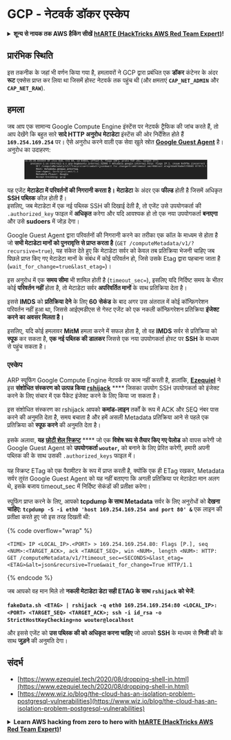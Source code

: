 # GCP - नेटवर्क डॉकर एस्केप

<details>

<summary><strong>शून्य से नायक तक AWS हैकिंग सीखें</strong> <a href="https://training.hacktricks.xyz/courses/arte"><strong>htARTE (HackTricks AWS Red Team Expert)</strong></a><strong>!</strong></summary>

HackTricks का समर्थन करने के अन्य तरीके:

* यदि आप चाहते हैं कि आपकी **कंपनी का विज्ञापन HackTricks में दिखाई दे** या **HackTricks को PDF में डाउनलोड करें**, तो [**सब्सक्रिप्शन प्लान्स**](https://github.com/sponsors/carlospolop) देखें!
* [**आधिकारिक PEASS & HackTricks स्वैग**](https://peass.creator-spring.com) प्राप्त करें
* [**The PEASS Family**](https://opensea.io/collection/the-peass-family) की खोज करें, हमारा विशेष [**NFTs**](https://opensea.io/collection/the-peass-family) संग्रह
* 💬 [**Discord group**](https://discord.gg/hRep4RUj7f) में **शामिल हों** या [**telegram group**](https://t.me/peass) में या **Twitter** पर मुझे 🐦 [**@carlospolopm**](https://twitter.com/carlospolopm) **का पालन करें**.
* **HackTricks** के [**github repos**](https://github.com/carlospolop/hacktricks) और [**HackTricks Cloud**](https://github.com/carlospolop/hacktricks-cloud) में PRs सबमिट करके अपनी हैकिंग ट्रिक्स साझा करें.

</details>

## प्रारंभिक स्थिति

इस तकनीक के जहां भी वर्णन किया गया है, हमलावरों ने GCP द्वारा प्रबंधित एक **डॉकर** कंटेनर के अंदर **रूट** एक्सेस प्राप्त कर लिया था जिसमें होस्ट नेटवर्क तक पहुंच थी (और क्षमताएं **`CAP_NET_ADMIN`** और **`CAP_NET_RAW`**).

## हमला

जब आप एक सामान्य Google Compute Engine इंस्टेंस पर नेटवर्क ट्रैफिक की जांच करते हैं, तो आप देखेंगे कि बहुत सारे **सादे HTTP अनुरोध** **मेटाडेटा** इंस्टेंस की ओर निर्देशित होते हैं **`169.254.169.254`** पर। ऐसे अनुरोध करने वाली एक सेवा खुले स्रोत [**Google Guest Agent**](https://github.com/GoogleCloudPlatform/guest-agent) है। अनुरोध का उदाहरण:

<figure><img src="../../../.gitbook/assets/image (1) (4).png" alt=""><figcaption></figcaption></figure>

यह एजेंट **मेटाडेटा में परिवर्तनों की निगरानी करता है।** **मेटाडेटा** के अंदर एक **फील्ड** होती है जिसमें अधिकृत **SSH पब्लिक** कीज़ होती हैं।\
इसलिए, जब मेटाडेटा में एक नई पब्लिक SSH की दिखाई देती है, तो एजेंट उसे उपयोगकर्ता की `.authorized_key` फाइल में **अधिकृत** करेगा और यदि आवश्यक हो तो एक नया उपयोगकर्ता **बनाएगा** और उसे **sudoers** में जोड़ देगा।

Google Guest Agent द्वारा परिवर्तनों की निगरानी करने का तरीका एक कॉल के माध्यम से होता है जो **सभी मेटाडेटा मानों को पुनरावृत्ति से प्राप्त करता है** (`GET /computeMetadata/v1/?recursive=true`), यह संकेत देते हुए कि मेटाडेटा सर्वर को केवल तब प्रतिक्रिया भेजनी चाहिए जब पिछले प्राप्त किए गए मेटाडेटा मानों के संबंध में कोई परिवर्तन हो, जिसे उसके Etag द्वारा पहचाना जाता है (`wait_for_change=true&last_etag=`)।

इस अनुरोध में एक **समय सीमा** भी शामिल होती है (`timeout_sec=`), इसलिए यदि निर्दिष्ट समय के भीतर कोई **परिवर्तन नहीं** होता है, तो मेटाडेटा सर्वर **अपरिवर्तित मानों** के साथ प्रतिक्रिया देता है।

इससे **IMDS** को **प्रतिक्रिया देने** के लिए **60** **सेकंड** के बाद अगर उस अंतराल में कोई कॉन्फ़िगरेशन परिवर्तन नहीं हुआ था, जिससे आईएमडीएस से गेस्ट एजेंट को एक नकली कॉन्फ़िगरेशन प्रतिक्रिया **इंजेक्ट करने का अवसर मिलता है।**

इसलिए, यदि कोई हमलावर **MitM** हमला करने में सफल होता है, तो वह **IMDS** सर्वर से प्रतिक्रिया को **स्पूफ** कर सकता है, **एक नई पब्लिक की डालकर** जिससे एक नया उपयोगकर्ता होस्ट पर **SSH** के माध्यम से पहुंच सकता है।

### एस्केप

ARP स्पूफिंग Google Compute Engine नेटवर्क पर काम नहीं करती है, हालांकि, [**Ezequiel**](https://www.ezequiel.tech/2020/08/dropping-shell-in.html) ने इस **संशोधित संस्करण को उत्पन्न किया** [**rshijack**](https://github.com/ezequielpereira/rshijack) **** जिसका उपयोग SSH उपयोगकर्ता को इंजेक्ट करने के लिए संचार में एक पैकेट इंजेक्ट करने के लिए किया जा सकता है।

इस संशोधित संस्करण का rshijack आपको **कमांड-लाइन** तर्कों के रूप में ACK और SEQ नंबर पास करने की अनुमति देता है, समय बचाता है और हमें असली Metadata प्रतिक्रिया आने से पहले एक प्रतिक्रिया को **स्पूफ करने** की अनुमति देता है।\
\
इसके अलावा, **यह** [**छोटी शेल स्क्रिप्ट**](https://gist.github.com/ezequielpereira/914c2aae463409e785071213b059f96c#file-fakedata-sh) **** जो एक **विशेष रूप से तैयार किए गए पेलोड** को वापस करेगी जो Google Guest Agent को **उपयोगकर्ता `wouter`,** को बनाने के लिए प्रेरित करेगी, हमारी अपनी पब्लिक की के साथ उसकी `.authorized_keys` फाइल में।\
\
यह स्क्रिप्ट ETag को एक पैरामीटर के रूप में प्राप्त करती है, क्योंकि एक ही ETag रखकर, Metadata सर्वर तुरंत Google Guest Agent को यह नहीं बताएगा कि अगली प्रतिक्रिया पर मेटाडेटा मान अलग थे, इसके बजाय timeout\_sec में निर्दिष्ट सेकंडों की प्रतीक्षा करेगा।\
\
स्पूफिंग प्राप्त करने के लिए, आपको **tcpdump के साथ Metadata** सर्वर के लिए अनुरोधों को **देखना चाहिए: `tcpdump -S -i eth0 'host 169.254.169.254 and port 80' &`** एक लाइन की प्रतीक्षा करते हुए जो इस तरह दिखती थी:

{% code overflow="wrap" %}
```
<TIME> IP <LOCAL_IP>.<PORT> > 169.254.169.254.80: Flags [P.], seq <NUM>:<TARGET_ACK>, ack <TARGET_SEQ>, win <NUM>, length <NUM>: HTTP: GET /computeMetadata/v1/?timeout_sec=<SECONDS>&last_etag=<ETAG>&alt=json&recursive=True&wait_for_change=True HTTP/1.1
```
{% endcode %}

जब आपको वह मान मिले तो **नकली मेटाडेटा डेटा सही ETAG के साथ `rshijack` को भेजें**:

**`fakeData.sh <ETAG> | rshijack -q eth0 169.254.169.254:80 <LOCAL_IP>:<PORT> <TARGET_SEQ> <TARGET_ACK>; ssh -i id_rsa -o StrictHostKeyChecking=no wouter@localhost`**

और इससे एजेंट को **उस पब्लिक की को अधिकृत करना चाहिए** जो आपको **SSH** के माध्यम से **निजी** की के साथ **जुड़ने** की अनुमति देगा।

## संदर्भ

* [https://www.ezequiel.tech/2020/08/dropping-shell-in.html](https://www.ezequiel.tech/2020/08/dropping-shell-in.html)
* [https://www.wiz.io/blog/the-cloud-has-an-isolation-problem-postgresql-vulnerabilities](https://www.wiz.io/blog/the-cloud-has-an-isolation-problem-postgresql-vulnerabilities)

<details>

<summary><strong>Learn AWS hacking from zero to hero with</strong> <a href="https://training.hacktricks.xyz/courses/arte"><strong>htARTE (HackTricks AWS Red Team Expert)</strong></a><strong>!</strong></summary>

HackTricks का समर्थन करने के अन्य तरीके:

* यदि आप चाहते हैं कि आपकी **कंपनी का विज्ञापन HackTricks में दिखाई दे** या **HackTricks को PDF में डाउनलोड करें** तो [**सब्सक्रिप्शन प्लान्स**](https://github.com/sponsors/carlospolop) देखें!
* [**आधिकारिक PEASS & HackTricks स्वैग प्राप्त करें**](https://peass.creator-spring.com)
* [**The PEASS Family**](https://opensea.io/collection/the-peass-family) की खोज करें, हमारा एक्सक्लूसिव [**NFTs**](https://opensea.io/collection/the-peass-family) का संग्रह
* 💬 [**Discord group**](https://discord.gg/hRep4RUj7f) में **शामिल हों** या [**telegram group**](https://t.me/peass) में या **Twitter** पर 🐦 [**@carlospolopm**](https://twitter.com/carlospolopm) को **फॉलो करें**.
* **HackTricks** के [**github repos**](https://github.com/carlospolop/hacktricks) और [**HackTricks Cloud**](https://github.com/carlospolop/hacktricks-cloud) में PRs सबमिट करके अपनी हैकिंग ट्रिक्स शेयर करें।

</details>
